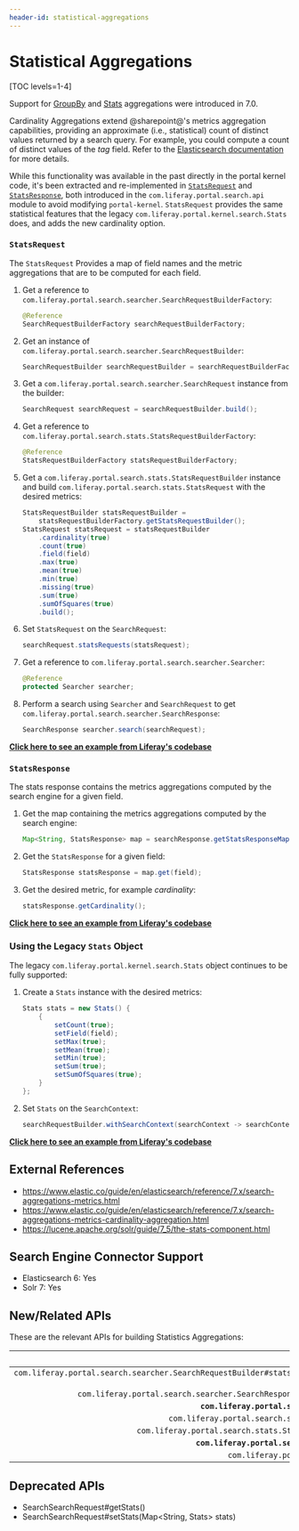 ```yaml
---
header-id: statistical-aggregations
---
```


# Statistical Aggregations

[TOC levels=1-4]

Support for 
[GroupBy](https://github.com/liferay/liferay-portal/blob/7.2.0-ga1/portal-kernel/src/com/liferay/portal/kernel/search/GroupBy.java) 
and 
[Stats](https://github.com/liferay/liferay-portal/blob/7.2.0-ga1/portal-kernel/src/com/liferay/portal/kernel/search/Stats.java) 
aggregations were introduced in 7.0.

Cardinality Aggregations extend @sharepoint@'s metrics aggregation capabilities,
providing an approximate (i.e., statistical) count of distinct values returned
by a search query. For example, you could compute a count of distinct values of
the _tag_ field. Refer to the 
[Elasticsearch documentation](https://www.elastic.co/guide/en/elasticsearch/reference/7.x/search-aggregations-metrics-cardinality-aggregation.html) 
for more details.

While this functionality was available in the past directly in the portal kernel
code, it's been extracted and re-implemented in 
[`StatsRequest`](https://github.com/liferay/liferay-portal/blob/7.2.0-ga1/modules/apps/portal-search/portal-search-api/src/main/java/com/liferay/portal/search/stats/StatsRequest.java) 
and 
[`StatsResponse`](https://github.com/liferay/liferay-portal/blob/7.2.0-ga1/modules/apps/portal-search/portal-search-api/src/main/java/com/liferay/portal/search/stats/StatsResponse.java), 
both introduced in the `com.liferay.portal.search.api` module to avoid modifying
`portal-kernel`. `StatsRequest` provides the same statistical features that the
legacy `com.liferay.portal.kernel.search.Stats` does, and adds the new
cardinality option.

### `StatsRequest`

The `StatsRequest` Provides a map of field names and the metric aggregations
that are to be computed for each field.

1.  Get a reference to `com.liferay.portal.search.searcher.SearchRequestBuilderFactory`:

    ```java
    @Reference
    SearchRequestBuilderFactory searchRequestBuilderFactory;
    ```

2.  Get an instance of `com.liferay.portal.search.searcher.SearchRequestBuilder`:

    ```java
    SearchRequestBuilder searchRequestBuilder = searchRequestBuilderFactory.getSearchRequestBuilder();
    ```

3.  Get a `com.liferay.portal.search.searcher.SearchRequest` instance from the builder:

    ```java
    SearchRequest searchRequest = searchRequestBuilder.build();
    ```

4.  Get a reference to `com.liferay.portal.search.stats.StatsRequestBuilderFactory`:

    ```java
    @Reference
    StatsRequestBuilderFactory statsRequestBuilderFactory;
    ```

5.  Get a `com.liferay.portal.search.stats.StatsRequestBuilder` instance and
    build `com.liferay.portal.search.stats.StatsRequest` with the desired
    metrics:

    ```java
    StatsRequestBuilder statsRequestBuilder = 
        statsRequestBuilderFactory.getStatsRequestBuilder();
    StatsRequest statsRequest = statsRequestBuilder
        .cardinality(true)
        .count(true)
        .field(field)
        .max(true)
        .mean(true)
        .min(true)
        .missing(true)
        .sum(true)
        .sumOfSquares(true)
        .build();
    ```

6.  Set `StatsRequest` on the `SearchRequest`:

    ```java
    searchRequest.statsRequests(statsRequest);
    ```

7.  Get a reference to `com.liferay.portal.search.searcher.Searcher`:

    ```java
    @Reference
    protected Searcher searcher;
    ```

8.  Perform a search using `Searcher` and `SearchRequest` to get
    `com.liferay.portal.search.searcher.SearchResponse`:

    ```java
    SearchResponse searcher.search(searchRequest);
    ```

[**Click here to see an example from Liferay's codebase**](https://github.com/liferay/liferay-portal/blob/7.2.0-ga1/modules/apps/portal-search/portal-search-test-util/src/main/java/com/liferay/portal/search/test/util/stats/BaseStatisticsTestCase.java#L128 )

### `StatsResponse`

The stats response contains the metrics aggregations computed by the search
engine for a given field.

1.  Get the map containing the metrics aggregations computed by the search engine:

    ```java
    Map<String, StatsResponse> map = searchResponse.getStatsResponseMap();
    ```

2.  Get the `StatsResponse` for a given field:

    ```java
    StatsResponse statsResponse = map.get(field);
    ```

3.  Get the desired metric, for example _cardinality_:

    ```java
    statsResponse.getCardinality();
    ```

[**Click here to see an example from Liferay's codebase**](https://github.com/liferay/liferay-portal/blob/7.2.0-ga1/modules/apps/portal-search/portal-search-test-util/src/main/java/com/liferay/portal/search/test/util/stats/BaseStatisticsTestCase.java#L128)

### Using the Legacy `Stats` Object

The legacy `com.liferay.portal.kernel.search.Stats` object continues to be fully
supported:

1.  Create a `Stats` instance with the desired metrics:

    ```java
    Stats stats = new Stats() {
        {
            setCount(true);
            setField(field);
            setMax(true);
            setMean(true);
            setMin(true);
            setSum(true);
            setSumOfSquares(true);
        }
    };
    ```

2.  Set `Stats` on the `SearchContext`:

    ```java
    searchRequestBuilder.withSearchContext(searchContext -> searchContext.addStats(stats));
    ```

[**Click here to see an example from Liferay's codebase**](https://github.com/liferay/liferay-portal/blob/7.2.0-ga1/modules/apps/portal-search/portal-search-test-util/src/main/java/com/liferay/portal/search/test/util/stats/BaseStatisticsTestCase.java#L42)

## External References

* https://www.elastic.co/guide/en/elasticsearch/reference/7.x/search-aggregations-metrics.html
* https://www.elastic.co/guide/en/elasticsearch/reference/7.x/search-aggregations-metrics-cardinality-aggregation.html
* https://lucene.apache.org/solr/guide/7_5/the-stats-component.html

## Search Engine Connector Support

* Elasticsearch 6: Yes
* Solr 7: Yes

## New/Related APIs

These are the relevant APIs for building Statistics Aggregations:
 
API (FQCN) | Provided by Artifact |
---------: | :------------------: |
`com.liferay.portal.search.searcher.SearchRequestBuilder#statsRequests(StatsRequest... statsRequests)` | `com.liferay.portal.search.api`
`com.liferay.portal.search.searcher.SearchResponse#getStatsResponseMap()` | `com.liferay.portal.search.api`
**`com.liferay.portal.search.stats.StatsRequest`** |	`com.liferay.portal.search.api`
`com.liferay.portal.search.stats.StatsRequestBuilder` |	`com.liferay.portal.search.api`
`com.liferay.portal.search.stats.StatsRequestBuilderFactory` |	`com.liferay.portal.search.api`
**`com.liferay.portal.search.stats.StatsResponse`** |	`com.liferay.portal.search.api`
`com.liferay.portal.kernel.search.Stats` | `portal-kernel`

## Deprecated APIs

* SearchSearchRequest#getStats()
* SearchSearchRequest#setStats(Map<String, Stats> stats)
